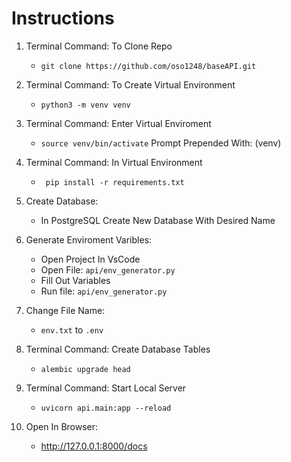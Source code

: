 # Instructions
1. Terminal Command: To Clone Repo
    -  ```git clone https://github.com/oso1248/baseAPI.git```

2. Terminal Command: To Create Virtual Environment
    -  ```python3 -m venv venv```

3. Terminal Command: Enter Virtual Enviroment
    -  ```source venv/bin/activate```   Prompt Prepended With: (venv)

4. Terminal Command: In Virtual Environment
    -  ``` pip install -r requirements.txt```

5. Create Database:
    -   In PostgreSQL Create New Database With Desired Name

6. Generate Enviroment Varibles:
    -   Open Project In VsCode
    -   Open File: `api/env_generator.py`
    -   Fill Out Variables
    -   Run file: `api/env_generator.py`

7. Change File Name:
    -   ```env.txt``` to ```.env```

8. Terminal Command: Create Database Tables
    -   ```alembic upgrade head```

9. Terminal Command: Start Local Server
    -   ```uvicorn api.main:app --reload```

10. Open In Browser:
    -   http://127.0.0.1:8000/docs
    